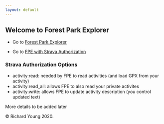 ```yaml
---
layout: default
---
```

<link rel="shortcut icon" type="image/x-icon" href="favicon.ico">

## Welcome to Forest Park Explorer

- Go to [Forest Park Explorer](test_map_leaf-TEST.html)

- Go to <a href="https://www.strava.com/oauth/authorize?client_id=31392&response_type=code&redirect_uri=https://richardjy.github.io/FPE/test_map_leaf-TEST.html&approval_prompt=auto&scope=read,activity:read,activity:read_all,activity:write">
  FPE with Strava Authorization
</a>

### Strava Authorization Options

- activity:read: needed by FPE to read activities (and load GPX from your activity)
- activity:read_all: allows FPE to also read your private activites
- activity:write: allows FPE to update activity description (you control updated text)

More details to be added later

© Richard Young 2020.
